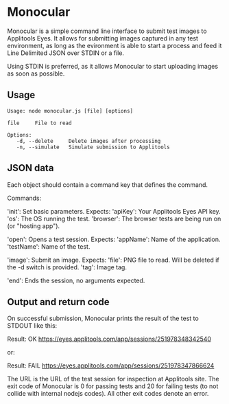 
Monocular
=========

Monocular is a simple command line interface to submit test images to
Applitools Eyes. It allows for submitting images captured in any test
environment, as long as the evironment is able to start a process and
feed it Line Delimited JSON over STDIN or a file.

Using STDIN is preferred, as it allows Monocular to start uploading
images as soon as possible.

Usage
-----

    Usage: node monocular.js [file] [options]

    file     File to read

    Options:
       -d, --delete     Delete images after processing
       -n, --simulate   Simulate submission to Applitools


JSON data
---------

Each object should contain a command key that defines the command.

Commands:

'init':
    Set basic parameters. Expects:
        'apiKey': Your Applitools Eyes API key.
        'os': The OS running the test.
        'browser': The browser tests are being run on (or "hosting app").

'open':
    Opens a test session. Expects:
        'appName': Name of the application.
        'testName': Name of the test.

'image':
    Submit an image. Expects:
        'file': PNG file to read. Will be deleted if the -d switch is
            provided.
        'tag': Image tag.

'end':
    Ends the session, no arguments expected.
        

Output and return code
----------------------

On successful submission, Monocular prints the result of the test to
STDOUT like this:

Result: OK https://eyes.applitools.com/app/sessions/251978348342540

or:

Result: FAIL https://eyes.applitools.com/app/sessions/251978347866624

The URL is the URL of the test session for inspection at Applitools
site. The exit code of Monocular is 0 for passing tests and 20 for
failing tests (to not collide with internal nodejs codes). All other
exit codes denote an error.
